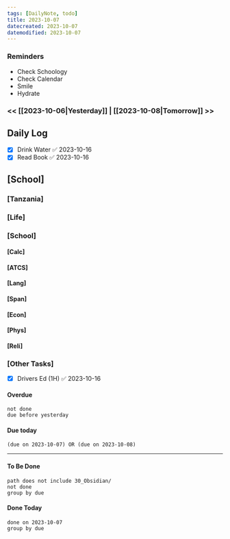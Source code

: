 ```yaml
---
tags: [DailyNote, todo]
title: 2023-10-07
datecreated: 2023-10-07
datemodified: 2023-10-07
---
```


### Reminders
- Check Schoology
- Check Calendar
- Smile
- Hydrate

### << [[2023-10-06|Yesterday]] | [[2023-10-08|Tomorrow]] >>

## Daily Log

- [x] Drink Water ✅ 2023-10-16
- [x] Read Book ✅ 2023-10-16

## [School]

### [Tanzania]

### [Life]

### [School]

#### [Calc]

#### [ATCS]

#### [Lang]

#### [Span]

#### [Econ]

#### [Phys]

#### [Reli]


### [Other Tasks]

- [x] Drivers Ed (1H) ✅ 2023-10-16

#### Overdue
```tasks
not done
due before yesterday
```
#### Due today

```tasks
(due on 2023-10-07) OR (due on 2023-10-08) 

```
---
#### To Be Done

```tasks
path does not include 30_Obsidian/
not done
group by due
```

#### Done Today

```tasks
done on 2023-10-07
group by due
```